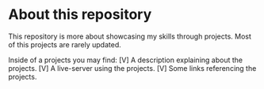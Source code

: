 # About this repository

This repository is more about showcasing my skills through projects. Most of this projects are rarely updated.

Inside of a projects you may find:
[V] A description explaining about the projects.
[V] A live-server using the projects.
[V] Some links referencing the projects.
